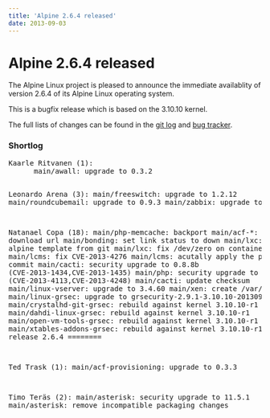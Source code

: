 ```yaml
---
title: 'Alpine 2.6.4 released'
date: 2013-09-03
---
```


# Alpine 2.6.4 released
The Alpine Linux project is pleased to announce the immediate availablity of version 2.6.4 of its Alpine Linux operating system.

This is a bugfix release which is based on the 3.10.10 kernel.

The full lists of changes can be found in the <a href="http://git.alpinelinux.org/cgit/aports/log/?h=v2.6.4">git log</a> and <a href="http://bugs.alpinelinux.org/versions/68">bug tracker</a>.

<h3>Shortlog</h3>
<pre>
Kaarle Ritvanen (1):
      main/awall: upgrade to 0.3.2

Leonardo Arena (3):
      main/freeswitch: upgrade to 1.2.12
      main/roundcubemail: upgrade to 0.9.3
      main/zabbix: upgrade to 2.0.8

Natanael Copa (18):
      main/php-memcache: backport
      main/acf-*: update download url
      main/bonding: set link status to down
      main/lxc: backport alpine template from git
      main/lxc: fix /dev/zero on container create
      main/lcms: fix CVE-2013-4276
      main/lcms: acutally apply the patch in prev commit
      main/cacti: security upgrade to 0.8.8b (CVE-2013-1434,CVE-2013-1435)
      main/php: security upgrade to 5.4.19 (CVE-2013-4113,CVE-2013-4248)
      main/cacti: update checksum
      main/linux-vserver: upgrade to 3.4.60
      main/xen: create /var/run/xen
      main/linux-grsec: upgrade to grsecurity-2.9.1-3.10.10-201309011630
      main/crystalhd-git-grsec: rebuild against kernel 3.10.10-r1
      main/dahdi-linux-grsec: rebuild against kernel 3.10.10-r1
      main/open-vm-tools-grsec: rebuild against kernel 3.10.10-r1
      main/xtables-addons-grsec: rebuild against kernel 3.10.10-r1
      ======== release 2.6.4 ========

Ted Trask (1):
      main/acf-provisioning: upgrade to 0.3.3

Timo Teräs (2):
      main/asterisk: security upgrade to 11.5.1
      main/asterisk: remove incompatible packaging changes
</pre>